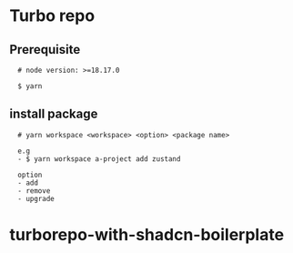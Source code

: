 # Turbo repo

## Prerequisite

```
  # node version: >=18.17.0

  $ yarn
```

## install package

```
  # yarn workspace <workspace> <option> <package name>

  e.g
  - $ yarn workspace a-project add zustand

  option
  - add
  - remove
  - upgrade

```
# turborepo-with-shadcn-boilerplate
